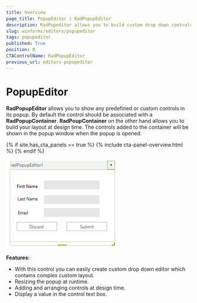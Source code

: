 ```yaml
---
title: Overview
page_title: PopupEditor | RadPopupEditor
description: RadPopeditor allows you to build custom drop down controls. 
slug: winforms/editors/popupeditor
tags: popupeditor
published: True
position: 0
CTAControlName: RadPopupEditor
previous_url: editors-popupeditor
---
```


# PopupEditor

__RadPopupEditor__ allows you to show any predefined or custom controls in its popup. By default the control should be associated with a __RadPopupContainer__. __RadPoupContainer__ on the other hand allows you to build your layout at design time. The controls added to the container will be shown in the popup window when the popup is opened.

{% if site.has_cta_panels == true %}
{% include cta-panel-overview.html %}
{% endif %}

![editors-popupeditor 001](images/editors-popupeditor001.png)

__Features:__

* With this control you can easily create custom drop down editor which contains complex custom layout.
* Resizing the popup at runtime.
* Adding and arranging controls at design time.
* Display a value in the control text box.

